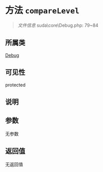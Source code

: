 # 方法 `compareLevel`

> *文件信息* suda\core\Debug.php: 79~84

## 所属类 

[Debug](../Debug.md)

## 可见性

protected

## 说明



## 参数


无参数


## 返回值

无返回值
